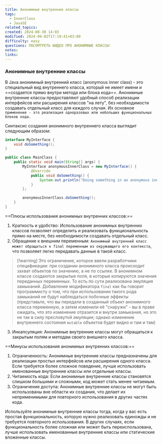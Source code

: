 ```yaml
---
title: Анонимные внутренние классы
tags:
  - InnerClass
  - JavaSE
related_topics: 
created: 2024-08-30 14:03
modified: 2024-09-02T17:19:41+03:00
difficulty: easy
questions: ПОСОМТРЕТЬ ВИДЕО ПРО АНОНИМНЫЕ КЛАССЫ!
notes: 
links: 
---
```

### Анонимные внутренние классы

В Java анонимный внутренний класс (anonymous inner class) - это специальный вид внутреннего класса, который не имеет имени и ==создается прямо внутри метода или блока кода==. Анонимные внутренние классы предоставляют удобный способ реализации интерфейсов или расширения классов "на лету", без необходимости создавать отдельный класс для каждого случая. Их основное `применение - это реализация одноразовых или небольших функциональных блоков кода.`

Синтаксис создания анонимного внутреннего класса выглядит следующим образом:

```java
interface MyInterface {
    void doSomething();
}

public class MainClass {
    public static void main(String[] args) {
        MyInterface anonymousInnerClass = new MyInterface() {
            @Override
            public void doSomething() {
                System.out.println("Doing something in an anonymous inner class.");
            }
        };

        anonymousInnerClass.doSomething();
    }
}

```

==Плюсы использования анонимных внутренних классов:==

1. Краткость и удобство: Использование анонимных внутренних классов позволяет определить и реализовать функциональность прямо на месте, без необходимости создавать отдельный класс.
2. Обращение к внешним переменным: `Анонимный внутренний класс может обращаться к final переменным из окружающего его контекста`, что позволяет легко передавать данные в такой класс. 
>[!warning] Это ограничение, которое ввели разработчики спецификации: при создании анонимного класса происходит захват объектов по значению, а не по ссылке. В анонимном классе создаются закрытые поля, в которые копируются значения переданных переменных. То есть по сути реализована эмуляция замыканий. Добавление модификатора `final` как бы говорит программисту о том, что при использовании такого рода замыканий не будут наблюдаться побочные эффекты (представьте, что вы передали в созданный объект анонимного класса переменную, а затем изменили её "снаружи" - вы в праве ожидать, что это изменение отразится и внутри замыкания, но это не так в силу пресловутой эмуляции; однако изменение внутреннего состояния `mutable` объектов будет видно и там и там)
3. Инкапсуляция: Анонимные внутренние классы могут обращаться к закрытым полям и методам своего внешнего класса.

==Минусы использования анонимных внутренних классов:==

1. Ограниченность: Анонимные внутренние классы предназначены для реализации простых интерфейсов или расширения одного класса. Если требуется более сложное поведение, лучше использовать именованные внутренние классы или отдельные классы.
2. Читаемость кода: Если анонимные внутренние классы становятся слишком большими и сложными, код может стать менее читаемым.
3. Ограничение доступа: Анонимные внутренние классы не могут быть использованы вне области их создания, что делает их неприменимыми для повторного использования в других частях кода.

Используйте анонимные внутренние классы тогда, когда у вас есть простая функциональность, которую нужно реализовать единожды и не требуется повторного использования. В других случаях, если функциональность более сложная или может быть переиспользована, лучше использовать именованные внутренние классы или статические вложенные классы.


